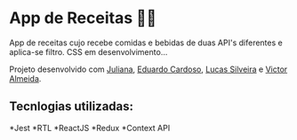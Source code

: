 # App de Receitas 🧑‍🍳
App de receitas cujo recebe comidas e bebidas de duas API's diferentes e aplica-se filtro. 
CSS em desenvolvimento...

Projeto desenvolvido com [Juliana](https://github.com/Junepa), [Eduardo Cardoso](https://github.com/edu-cardoso), [Lucas Silveira](https://github.com/lucasyuk1) e [Victor Almeida](https://github.com/vctalmeida).

## Tecnlogias utilizadas: 
*Jest
*RTL
*ReactJS
*Redux
*Context API
<!-- Olá, Tryber!
Esse é apenas um arquivo inicial para o README do seu projeto.
É essencial que você preencha esse documento por conta própria, ok?
Não deixe de usar nossas dicas de escrita de README de projetos, e deixe sua criatividade brilhar!
:warning: IMPORTANTE: você precisa deixar nítido:
- quais arquivos/pastas foram desenvolvidos por você; 
- quais arquivos/pastas foram desenvolvidos por outra pessoa estudante;
- quais arquivos/pastas foram desenvolvidos pela Trybe.
-->
